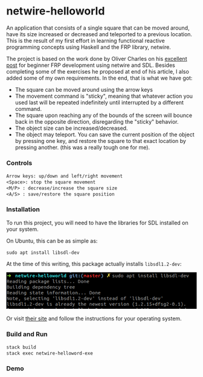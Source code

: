 # netwire-helloworld

An application that consists of a single square that can be moved around, have its size increased or decreased and teleported to a previous location. This is the result of my first effort in learning functional reactive programming concepts using Haskell and the FRP library, netwire.

The project is based on the work done by Oliver Charles on his [excellent post](https://ocharles.org.uk/blog/posts/2013-08-01-getting-started-with-netwire-and-sdl.html) for beginner FRP development using netwire and SDL. Besides completing some of the exercises he proposed at end of his article, I also added some of my own requirements. In the end, that is what we have got:


* The square can be moved around using the arrow keys
* The movement command is "sticky", meaning that whatever action you used last will be repeated indefinitely until interrupted by a different command.
* The square upon reaching any of the bounds of the screen will bounce back in the opposite direction, disregarding the "sticky" behavior.
* The object size can be increased/decreased.
* The object may teleport. You can save the current position of the object by pressing one key, and restore the square to that exact location by pressing another. (this was a really tough one for me).



### Controls

```
Arrow keys: up/down and left/right movement
<Space>: stop the square movement
<M/P> : decrease/increase the square size
<A/S> : save/restore the square position
```

### Installation

To run this project, you will need to have the libraries for SDL installed on your system.

On Ubuntu, this can be as simple as:

```
sudo apt install libsdl-dev
```

At the time of this writing, this package actually installs `libsdl1.2-dev`:

![sudo apt install libsdl-dev][apt-install-libsdl-dev]


Or visit [their site](https://www.libsdl.org/download-2.0.php) and follow the instructions for your operating system.


### Build and Run

```
stack build
stack exec netwire-helloword-exe
```

### Demo






[apt-install-libsdl-dev]: https://github.com/lhcopetti/netwire-helloworld/raw/master/docs/imgs/apt-install-libsdl-dev.png "sudo apt install libsdl-dev"
